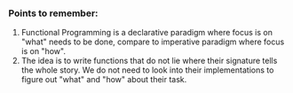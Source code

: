 ### Points to remember:
1. Functional Programming is a declarative paradigm where focus is on "what" needs to be done, compare to imperative paradigm where focus is on "how".
2. The idea is to write functions that do not lie where their signature tells the whole story. We do not need to look into their implementations to figure out "what" and "how" about their task.
